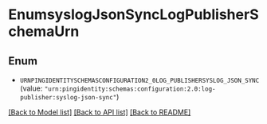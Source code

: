 # EnumsyslogJsonSyncLogPublisherSchemaUrn

## Enum


* `URNPINGIDENTITYSCHEMASCONFIGURATION2_0LOG_PUBLISHERSYSLOG_JSON_SYNC` (value: `"urn:pingidentity:schemas:configuration:2.0:log-publisher:syslog-json-sync"`)


[[Back to Model list]](../README.md#documentation-for-models) [[Back to API list]](../README.md#documentation-for-api-endpoints) [[Back to README]](../README.md)


